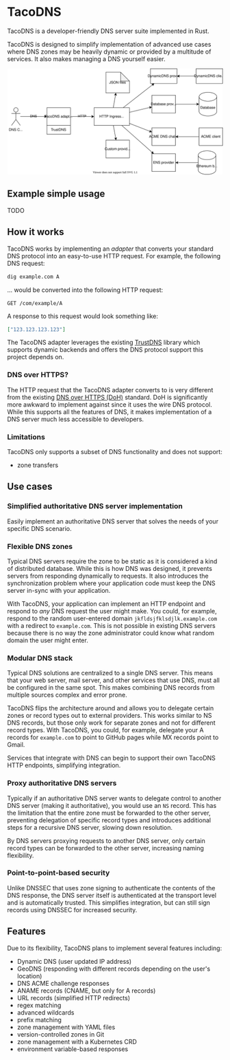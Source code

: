# TacoDNS

TacoDNS is a developer-friendly DNS server suite implemented in Rust.

TacoDNS is designed to simplify implementation of advanced use cases where DNS zones may be heavily dynamic or provided by a multitude of services. It also makes managing a DNS yourself easier.

![](./ARCHITECTURE.drawio.svg)

## Example simple usage

TODO

## How it works

TacoDNS works by implementing an _adapter_ that converts your standard DNS protocol into an easy-to-use HTTP request. For example, the following DNS request:

```bash
dig example.com A
```

... would be converted into the following HTTP request:

```http
GET /com/example/A
```

A response to this request would look something like:

```json
["123.123.123.123"]
```

The TacoDNS adapter leverages the existing [TrustDNS](https://github.com/bluejekyll/trust-dns) library which supports dynamic backends and offers the DNS protocol support this project depends on.

### DNS over HTTPS?

The HTTP request that the TacoDNS adapter converts to is very different from the existing [DNS over HTTPS (DoH)](https://en.wikipedia.org/wiki/DNS_over_HTTPS) standard. DoH is significantly more awkward to implement against since it uses the wire DNS protocol. While this supports all the features of DNS, it makes implementation of a DNS server much less accessible to developers.

### Limitations

TacoDNS only supports a subset of DNS functionality and does not support:
- zone transfers

## Use cases

### Simplified authoritative DNS server implementation

Easily implement an authoritative DNS server that solves the needs of your specific DNS scenario.

### Flexible DNS zones

Typical DNS servers require the zone to be static as it is considered a kind of distributed database. While this is how DNS was designed, it prevents servers from responding dynamically to requests. It also introduces the synchronization problem where your application code must keep the DNS server in-sync with your application.

With TacoDNS, your application can implement an HTTP endpoint and respond to _any_ DNS request the user might make. You could, for example, respond to the random user-entered domain `jkfldsjfklsdjlk.example.com` with a redirect to `example.com`. This is not possible in existing DNS servers because there is no way the zone administrator could know what random domain the user might enter.

### Modular DNS stack

Typical DNS solutions are centralized to a single DNS server. This means that your web server, mail server, and other services that use DNS, must all be configured in the same spot. This makes combining DNS records from multiple sources complex and error prone.

TacoDNS flips the architecture around and allows you to delegate certain zones or record types out to external providers. This works similar to NS DNS records, but those only work for separate zones and not for different record types. With TacoDNS, you could, for example, delegate your A records for `example.com` to point to GitHub pages while MX records point to Gmail.

Services that integrate with DNS can begin to support their own TacoDNS HTTP endpoints, simplifying integration.

### Proxy authoritative DNS servers

Typically if an authoritative DNS server wants to delegate control to another DNS server (making it authoritative), you would use an `NS` record. This has the limitation that the entire zone must be forwarded to the other server, preventing delegation of specific record types and introduces additional steps for a recursive DNS server, slowing down resolution.

By DNS servers proxying requests to another DNS server, only certain record types can be forwarded to the other server, increasing naming flexibility.

### Point-to-point-based security

Unlike DNSSEC that uses zone signing to authenticate the contents of the DNS response, the DNS server itself is authenticated at the transport level and is automatically trusted. This simplifies integration, but can still sign records using DNSSEC for increased security.

## Features

Due to its flexibility, TacoDNS plans to implement several features including:
- Dynamic DNS (user updated IP address)
- GeoDNS (responding with different records depending on the user's location)
- DNS ACME challenge responses
- ANAME records (CNAME, but only for A records)
- URL records (simplified HTTP redirects)
- regex matching
- advanced wildcards
- prefix matching
- zone management with YAML files
- version-controlled zones in Git
- zone management with a Kubernetes CRD
- environment variable-based responses
